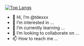 [![Top Langs](https://github-readme-stats.vercel.app/api/top-langs/?username=tdexxx&layout=compact)](https://github.com/anuraghazra/github-readme-stats)

- 👋 Hi, I’m @tdexxx
- 👀 I’m interested in ...
- 🌱 I’m currently learning ...
- 💞️ I’m looking to collaborate on ...
- 📫 How to reach me ...

<!---
tdexxx/tdexxx is a ✨ special ✨ repository because its `README.md` (this file) appears on your GitHub profile.
You can click the Preview link to take a look at your changes.
--->
